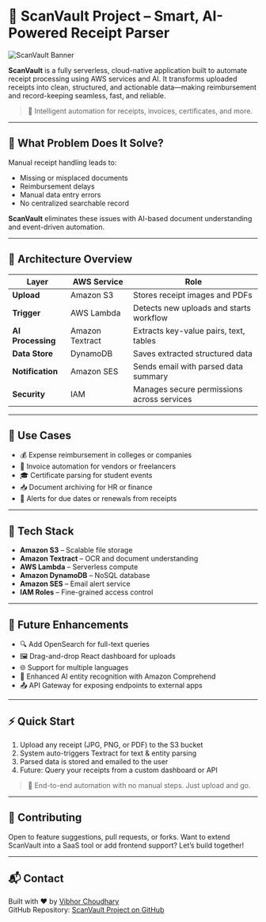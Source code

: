 # 🧾 ScanVault Project – Smart, AI-Powered Receipt Parser

![ScanVault Banner](https://dev-to-uploads.s3.amazonaws.com/uploads/articles/qh3mzoj03kojo1zbcqpd.png)

**ScanVault** is a fully serverless, cloud-native application built to automate receipt processing using AWS services and AI. It transforms uploaded receipts into clean, structured, and actionable data—making reimbursement and record-keeping seamless, fast, and reliable.

> 📌 Intelligent automation for receipts, invoices, certificates, and more.

---

## 🎯 What Problem Does It Solve?

Manual receipt handling leads to:

- Missing or misplaced documents  
- Reimbursement delays  
- Manual data entry errors  
- No centralized searchable record

**ScanVault** eliminates these issues with AI-based document understanding and event-driven automation.

---

## 🧱 Architecture Overview

| Layer             | AWS Service        | Role                                                |
|------------------|--------------------|-----------------------------------------------------|
| **Upload**        | Amazon S3          | Stores receipt images and PDFs                      |
| **Trigger**       | AWS Lambda         | Detects new uploads and starts workflow             |
| **AI Processing** | Amazon Textract    | Extracts key-value pairs, text, tables              |
| **Data Store**    | DynamoDB           | Saves extracted structured data                     |
| **Notification**  | Amazon SES         | Sends email with parsed data summary                |
| **Security**      | IAM                | Manages secure permissions across services          |

---

## 💼 Use Cases

- 💰 Expense reimbursement in colleges or companies  
- 🧾 Invoice automation for vendors or freelancers  
- 🎓 Certificate parsing for student events  
- 📥 Document archiving for HR or finance  
- 📅 Alerts for due dates or renewals from receipts  

---

## 🔧 Tech Stack

- **Amazon S3** – Scalable file storage  
- **Amazon Textract** – OCR and document understanding  
- **AWS Lambda** – Serverless compute  
- **Amazon DynamoDB** – NoSQL database  
- **Amazon SES** – Email alert service  
- **IAM Roles** – Fine-grained access control

---

## 🚀 Future Enhancements

- 🔍 Add OpenSearch for full-text queries  
- 🖼️ Drag-and-drop React dashboard for uploads  
- 🌐 Support for multiple languages  
- 🧠 Enhanced AI entity recognition with Amazon Comprehend  
- 📤 API Gateway for exposing endpoints to external apps  

---

## ⚡ Quick Start

1. Upload any receipt (JPG, PNG, or PDF) to the S3 bucket  
2. System auto-triggers Textract for text & entity parsing  
3. Parsed data is stored and emailed to the user  
4. Future: Query your receipts from a custom dashboard or API

> 🔄 End-to-end automation with no manual steps. Just upload and go.

---

## 🤝 Contributing

Open to feature suggestions, pull requests, or forks. Want to extend ScanVault into a SaaS tool or add frontend support? Let’s build together!

---

## 📬 Contact

Built with ❤️ by [Vibhor Choudhary](https://www.linkedin.com/in/vibhor-choudhary/)  
GitHub Repository: [ScanVault Project on GitHub](https://github.com/Vibhor-choudhary/-ScanVault-AWS.git)
